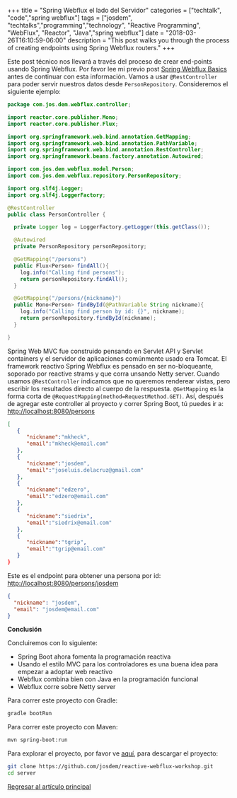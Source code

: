 +++
title =  "Spring Webflux el lado del Servidor"
categories = ["techtalk", "code","spring webflux"]
tags = ["josdem", "techtalks","programming","technology", "Reactive Programming", "WebFlux", "Reactor", "Java","spring webflux"]
date = "2018-03-26T16:10:59-06:00"
description = "This post walks you through the process of creating endpoints using Spring Webflux routers."
+++

Este post técnico nos llevará a través del proceso de crear end-points usando Spring Webflux. Por favor lee mi previo post [Spring Webflux Basics](/techtalk/spring/spring_webflux_basics) antes de continuar con esta información. Vamos a usar `@RestController` para poder servir nuestros datos desde `PersonRepository`. Consideremos el siguiente ejemplo:

```java
package com.jos.dem.webflux.controller;

import reactor.core.publisher.Mono;
import reactor.core.publisher.Flux;

import org.springframework.web.bind.annotation.GetMapping;
import org.springframework.web.bind.annotation.PathVariable;
import org.springframework.web.bind.annotation.RestController;
import org.springframework.beans.factory.annotation.Autowired;

import com.jos.dem.webflux.model.Person;
import com.jos.dem.webflux.repository.PersonRepository;

import org.slf4j.Logger;
import org.slf4j.LoggerFactory;

@RestController
public class PersonController {

  private Logger log = LoggerFactory.getLogger(this.getClass());

  @Autowired
  private PersonRepository personRepository;

  @GetMapping("/persons")
  public Flux<Person> findAll(){
    log.info("Calling find persons");
    return personRepository.findAll();
  }

  @GetMapping("/persons/{nickname}")
  public Mono<Person> findById(@PathVariable String nickname){
    log.info("Calling find person by id: {}", nickname);
    return personRepository.findById(nickname);
  }

}
```

Spring Web MVC fue construido pensando en Servlet API y Servlet containers y el servidor de aplicaciones comúnmente usado era Tomcat. El framework reactivo Spring Webflux es pensado en ser no-bloqueante, soporado por reactive strams y que corra unsando Netty server. Cuando usamos `@RestController` indicamos que no queremos renderear vistas, pero escribir los resultados directo al cuerpo de la respuesta. `@GetMapping` es la forma corta de `@RequestMapping(method=RequestMethod.GET)`. Así, después de agregar este controller al proyecto y correr Spring Boot, tú puedes ir a: [http://localhost:8080/persons](http://localhost:8080/persons)

```json
[
   {
      "nickname":"mkheck",
      "email":"mkheck@email.com"
   },
   {
      "nickname":"josdem",
      "email":"joseluis.delacruz@gmail.com"
   },
   {
      "nickname":"edzero",
      "email":"edzero@email.com"
   },
   {
      "nickname":"siedrix",
      "email":"siedrix@email.com"
   },
   {
      "nickname":"tgrip",
      "email":"tgrip@email.com"
   }
}
```

Este es el endpoint para obtener una persona por id: [http://localhost:8080/persons/josdem](http://localhost:8080/persons/josdem)

```json
{
  "nickname": "josdem",
  "email": "josdem@email.com"
}
```

**Conclusión**

Concluiremos con lo siguiente:

* Spring Boot ahora fomenta la programación reactiva
* Usando el estilo MVC para los controladores es una buena idea para empezar a adoptar web reactivo
* Webflux combina bien con Java en la programación funcional
* Webflux corre sobre Netty server

Para correr este proyecto con Gradle:

```bash
gradle bootRun
```

Para correr este proyecto con Maven:

```bash
mvn spring-boot:run
```

Para explorar el proyecto, por favor ve [aquí](https://github.com/josdem/reactive-webflux-workshop), para descargar el proyecto:

```bash
git clone https://github.com/josdem/reactive-webflux-workshop.git
cd server
```

[Regresar al artículo principal](/techtalk/spring#Spring_Boot_Reactive)
